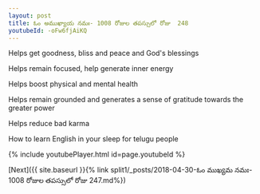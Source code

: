 ```yaml
---
layout: post
title: ఓం అముఖ్యాయ నమః- 1008 రోజుల తపస్సులో రోజు  248
youtubeId: -oFw6fjAiKQ
---
```

 
 
Helps get goodness, bliss and peace and God's blessings
 
Helps remain focused, help generate inner energy 
 
Helps boost physical and mental health 
 
Helps remain grounded and generates a sense of gratitude towards the greater power 
 
Helps reduce bad karma
 
How to learn English in your sleep for telugu people
 
 
 
 


{% include youtubePlayer.html id=page.youtubeId %}
 
[Next]({{ site.baseurl }}{% link split1/_posts/2018-04-30-ఓం ముఖ్యమ నమః- 1008 రోజుల తపస్సులో రోజు  247.md%})
 
